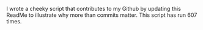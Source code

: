 I wrote a cheeky script that contributes to my Github by updating this ReadMe to illustrate why more than commits matter. This script has run 607 times.
